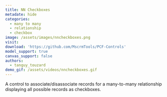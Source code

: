 ```yaml
---
title: NN Checkboxes
metadate: hide
categories:
  - many to many
  - relationship
  - checkbox
image: /assets/images/nncheckboxes.png
visit: 
download: 'https://github.com/MscrmTools/PCF-Controls'
model_support: true
canvas_support: false
authors:
  - tanguy_touzard
demo_gif: /assets/videos/nncheckboxes.gif
---
```


A control to associate/disassociate records for a many-to-many relationship displaying all possible records as checkboxes.

